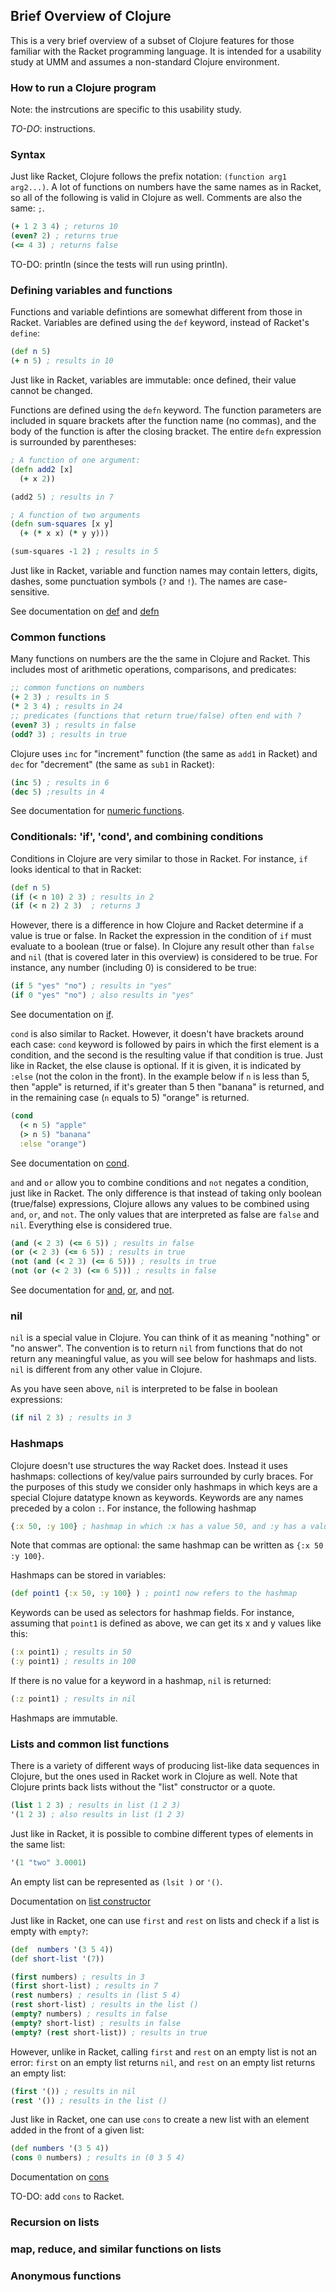 
## Brief Overview of Clojure

This is a very brief overview of a subset of Clojure features for those familiar with the Racket programming language. It is intended for a usability study at UMM and assumes a non-standard Clojure environment. 

### How to run a Clojure program
Note: the instrcutions are specific to this usability study. 

*TO-DO*: instructions. 

### Syntax
Just like Racket, Clojure follows the prefix notation: `(function arg1 arg2...)`. A lot of functions on numbers have the same names as in Racket, so all of the following is valid in Clojure as well. Comments are also the same: `;`. 
```clojure 
(+ 1 2 3 4) ; returns 10
(even? 2) ; returns true
(<= 4 3) ; returns false
```
TO-DO: println (since the tests will run using println). 

### Defining variables and functions
Functions and variable defintions are somewhat different from those in Racket. Variables are defined using the `def` keyword, instead of Racket's `define`:
```clojure 
(def n 5)
(+ n 5) ; results in 10
```
Just like in Racket, variables are immutable: once defined, their value cannot be changed.

Functions are defined using the `defn` keyword. The function parameters are included in square brackets after the function name (no commas), and the body of the function is after the closing bracket. The entire `defn` expression is surrounded by parentheses:
```clojure 
; A function of one argument:
(defn add2 [x]
  (+ x 2))

(add2 5) ; results in 7

; A function of two arguments
(defn sum-squares [x y]
  (+ (* x x) (* y y)))

(sum-squares -1 2) ; results in 5
```
Just like in Racket, variable and function names may contain letters, digits, dashes, some punctuation symbols (`?` and `!`). The names are case-sensitive. 

See documentation on [def](https://clojuredocs.org/clojure.core/def) and [defn](https://clojuredocs.org/clojure.core/defn)

### Common functions 
Many functions on numbers are the the same in Clojure and Racket. This includes most of arithmetic operations, comparisons, and predicates: 
```clojure 
;; common functions on numbers
(+ 2 3) ; results in 5
(* 2 3 4) ; results in 24
;; predicates (functions that return true/false) often end with ?
(even? 3) ; results in false
(odd? 3) ; results in true
```
Clojure uses `inc` for "increment" function (the same as `add1` in Racket) and `dec` for "decrement" (the same as `sub1` in Racket):
```clojure 
(inc 5) ; results in 6
(dec 5) ;results in 4
```
See documentation for [numeric functions](https://clojuredocs.org/quickref#numbers).

### Conditionals: 'if', 'cond', and combining conditions
Conditions in Clojure are very similar to those in Racket. For instance, `if` looks identical to that in Racket:
```clojure 
(def n 5)
(if (< n 10) 2 3) ; results in 2
(if (< n 2) 2 3)  ; returns 3
```
However, there is a difference in how Clojure and Racket determine if a value is true or false. In Racket the expression in the condition of `if` must evaluate to a boolean (true or false). In Clojure any result other than `false` and `nil` (that is covered later in this overview) is considered to be true. For instance, any number (including 0) is considered to be true:
```clojure 
(if 5 "yes" "no") ; results in "yes"
(if 0 "yes" "no") ; also results in "yes"
```
See documentation on [if](https://clojuredocs.org/clojure.core/if).

`cond` is also similar to Racket. However, it doesn't have brackets around each case: `cond` keyword is followed by pairs in which the first element is a condition, and the second is the resulting value if that condition is true. Just like in Racket, the else clause is optional. If it is given, it is indicated by `:else` (not the colon in the front). In the example below if `n` is less than 5, then "apple" is returned, if it's greater than 5 then "banana" is returned, and in the remaining case (`n` equals to 5) "orange" is returned. 
```clojure 
(cond
  (< n 5) "apple"
  (> n 5) "banana"
  :else "orange")
```
See documentation on [cond](https://clojuredocs.org/clojure.core/cond).

`and` and `or` allow you to combine conditions and `not` negates a condition, just like in Racket. The only difference is that instead of taking only boolean (true/false) expressions, Clojure allows any values to be combined using `and`, `or`, and `not`. The only values that are interpreted as false are `false` and `nil`. Everything else is considered true. 
```clojure 
(and (< 2 3) (<= 6 5)) ; results in false
(or (< 2 3) (<= 6 5)) ; results in true
(not (and (< 2 3) (<= 6 5))) ; results in true
(not (or (< 2 3) (<= 6 5))) ; results in false
```
See documentation for [and](https://clojuredocs.org/clojure.core/and), [or](https://clojuredocs.org/clojure.core/or), and [not](https://clojuredocs.org/clojure.core/not).

### nil
`nil` is a special value in Clojure. You can think of it as meaning "nothing" or "no answer". The convention is to return `nil` from functions that do not return any meaningful value, as you will see below for hashmaps and lists. `nil` is different from any other value in Clojure. 

As you have seen above, `nil` is interpreted to be false in boolean expressions:
```clojure 
(if nil 2 3) ; results in 3
``` 

### Hashmaps 
Clojure doesn't use structures the way Racket does. Instead it uses hashmaps: collections of key/value pairs surrounded by curly braces. For the purposes of this study we consider only hashmaps in which keys are a special Clojure datatype known as keywords. Keywords are any names preceded by a colon `:`. For instance, the following hashmap 
```clojure 
{:x 50, :y 100} ; hashmap in which :x has a value 50, and :y has a value 100
```
Note that commas are optional: the same hashmap can be written as `{:x 50 :y 100}`.

Hashmaps can be stored in variables:
```clojure 
(def point1 {:x 50, :y 100} ) ; point1 now refers to the hashmap
```
Keywords can be used as selectors for hashmap fields. For instance, assuming that `point1` is defined as above, we can get its x and y values like this: 
```clojure 
(:x point1) ; results in 50
(:y point1) ; results in 100
```
If there is no value for a keyword in a hashmap, `nil` is returned:
```clojure 
(:z point1) ; results in nil
```
Hashmaps are immutable. 

### Lists and common list functions
There is a variety of different ways of producing list-like data sequences in Clojure, but the ones used in Racket work in Clojure as well. Note that Clojure prints back lists without the "list" constructor or a quote. 
```clojure 
(list 1 2 3) ; results in list (1 2 3)
'(1 2 3) ; also results in list (1 2 3)
```
Just like in Racket, it is possible to combine different types of elements in the same list:
```clojure 
'(1 "two" 3.0001) 
```
An empty list can be represented as `(lsit )` or `'()`. 

Documentation on [list constructor](https://clojuredocs.org/clojure.core/list)

Just like in Racket, one can use `first` and `rest` on lists and check if a list is empty with `empty?`: 
```clojure 
(def  numbers '(3 5 4))
(def short-list '(7))

(first numbers) ; results in 3
(first short-list) ; results in 7
(rest numbers) ; results in (list 5 4)
(rest short-list) ; results in the list ()
(empty? numbers) ; results in false
(empty? short-list) ; results in false
(empty? (rest short-list)) ; results in true
```
However, unlike in Racket, calling `first` and `rest` on an empty list is not an error: `first` on an empty list returns `nil`, and `rest` on an empty list returns an empty list:
```clojure 
(first '()) ; results in nil
(rest '()) ; results in the list ()
```

Just like in Racket, one can use `cons` to create a new list with an element added in the front of a given list:
```clojure 
(def numbers '(3 5 4))
(cons 0 numbers) ; results in (0 3 5 4)
```
Documentation on [cons](https://clojuredocs.org/clojure.core/cons)

TO-DO: add `cons` to Racket. 

### Recursion on lists

### map, reduce, and similar functions on lists

### Anonymous functions 
